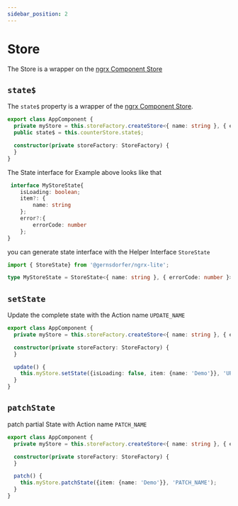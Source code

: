 ```yaml
---
sidebar_position: 2
---
```


# Store

The Store is a wrapper on the [ngrx Component Store](https://ngrx.io/guide/component-store)

## `state$`

The `state$` property is a wrapper of the [ngrx Component Store](https://ngrx.io/guide/component-store).
 

```ts title="app.component.ts"
export class AppComponent {
  private myStore = this.storeFactory.createStore<{ name: string }, { errorCode: number }>('myStore');
  public state$ = this.counterStore.state$;

  constructor(private storeFactory: StoreFactory) {
  }
}
```

The State interface for Example above looks like that

```ts
 interface MyStoreState{
    isLoading: boolean;
    item?: { 
        name: string
    };
    error?:{ 
        errorCode: number 
    };
}
```

you can generate state interface with the Helper Interface `StoreState`

```ts
import { StoreState} from '@gernsdorfer/ngrx-lite';

type MyStoreState = StoreState<{ name: string }, { errorCode: number }>;
```

## `setState`

Update the complete state with the Action name `UPDATE_NAME`

```ts title="app.component.ts"
export class AppComponent {
  private myStore = this.storeFactory.createStore<{ name: string }, { errorCode: number }>('myStore');

  constructor(private storeFactory: StoreFactory) {
  }

  update() {
    this.myStore.setState({isLoading: false, item: {name: 'Demo'}}, 'UPDATE_NAME');
  }
}
```

## `patchState`

patch partial State with Action name `PATCH_NAME`

```ts title="app.component.ts"
export class AppComponent {
  private myStore = this.storeFactory.createStore<{ name: string }, { errorCode: number }>('myStore');

  constructor(private storeFactory: StoreFactory) {
  }

  patch() {
    this.myStore.patchState({item: {name: 'Demo'}}, 'PATCH_NAME');
  }
}
```
